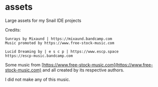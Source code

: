 # assets
Large assets for my Snail IDE projects

Credits:
```
Sunrays by Mixaund | https://mixaund.bandcamp.com
Music promoted by https://www.free-stock-music.com

Lucid Dreaming by | e s c p | https://www.escp.space
https://escp-music.bandcamp.com
```

Some music from [https://www.free-stock-music.com](https://www.free-stock-music.com) and all created by its respective authors.

I did not make any of this music.
